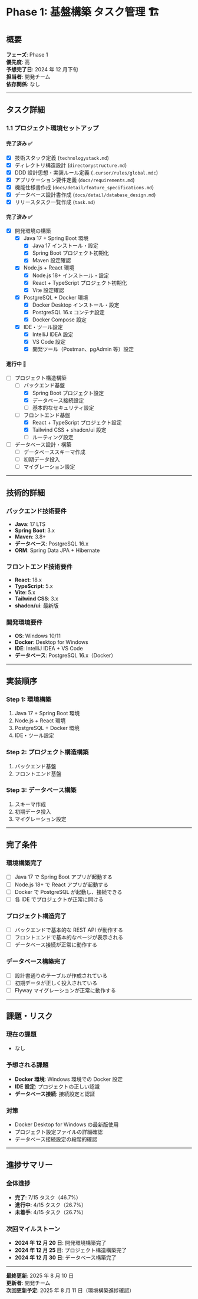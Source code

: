 # Phase 1: 基盤構築 タスク管理 🏗️

## 概要

**フェーズ**: Phase 1  
**優先度**: 高  
**予想完了日**: 2024 年 12 月下旬  
**担当者**: 開発チーム  
**依存関係**: なし

---

## タスク詳細

### 1.1 プロジェクト環境セットアップ

#### 完了済み ✅

- [x] 技術スタック定義 (`technologystack.md`)
- [x] ディレクトリ構造設計 (`directorystructure.md`)
- [x] DDD 設計思想・実装ルール定義 (`.cursor/rules/global.mdc`)
- [x] アプリケーション要件定義 (`docs/requirements.md`)
- [x] 機能仕様書作成 (`docs/detail/feature_specifications.md`)
- [x] データベース設計書作成 (`docs/detail/database_design.md`)
- [x] リリースタスク一覧作成 (`task.md`)

#### 完了済み ✅

- [x] 開発環境の構築
  - [x] Java 17 + Spring Boot 環境
    - [x] Java 17 インストール・設定
    - [x] Spring Boot プロジェクト初期化
    - [x] Maven 設定確認
  - [x] Node.js + React 環境
    - [x] Node.js 18+ インストール・設定
    - [x] React + TypeScript プロジェクト初期化
    - [x] Vite 設定確認
  - [x] PostgreSQL + Docker 環境
    - [x] Docker Desktop インストール・設定
    - [x] PostgreSQL 16.x コンテナ設定
    - [x] Docker Compose 設定
  - [x] IDE・ツール設定
    - [x] IntelliJ IDEA 設定
    - [x] VS Code 設定
    - [x] 開発ツール（Postman、pgAdmin 等）設定

#### 進行中 🔄

- [ ] プロジェクト構造構築
  - [ ] バックエンド基盤
    - [x] Spring Boot プロジェクト設定
    - [x] データベース接続設定
    - [ ] 基本的なセキュリティ設定
  - [ ] フロントエンド基盤
    - [x] React + TypeScript プロジェクト設定
    - [x] Tailwind CSS + shadcn/ui 設定
    - [ ] ルーティング設定
- [ ] データベース設計・構築
  - [ ] データベーススキーマ作成
  - [ ] 初期データ投入
  - [ ] マイグレーション設定

---

## 技術的詳細

### バックエンド技術要件

- **Java**: 17 LTS
- **Spring Boot**: 3.x
- **Maven**: 3.8+
- **データベース**: PostgreSQL 16.x
- **ORM**: Spring Data JPA + Hibernate

### フロントエンド技術要件

- **React**: 18.x
- **TypeScript**: 5.x
- **Vite**: 5.x
- **Tailwind CSS**: 3.x
- **shadcn/ui**: 最新版

### 開発環境要件

- **OS**: Windows 10/11
- **Docker**: Desktop for Windows
- **IDE**: IntelliJ IDEA + VS Code
- **データベース**: PostgreSQL 16.x（Docker）

---

## 実装順序

### Step 1: 環境構築

1. Java 17 + Spring Boot 環境
2. Node.js + React 環境
3. PostgreSQL + Docker 環境
4. IDE・ツール設定

### Step 2: プロジェクト構造構築

1. バックエンド基盤
2. フロントエンド基盤

### Step 3: データベース構築

1. スキーマ作成
2. 初期データ投入
3. マイグレーション設定

---

## 完了条件

### 環境構築完了

- [ ] Java 17 で Spring Boot アプリが起動する
- [ ] Node.js 18+ で React アプリが起動する
- [ ] Docker で PostgreSQL が起動し、接続できる
- [ ] 各 IDE でプロジェクトが正常に開ける

### プロジェクト構造完了

- [ ] バックエンドで基本的な REST API が動作する
- [ ] フロントエンドで基本的なページが表示される
- [ ] データベース接続が正常に動作する

### データベース構築完了

- [ ] 設計書通りのテーブルが作成されている
- [ ] 初期データが正しく投入されている
- [ ] Flyway マイグレーションが正常に動作する

---

## 課題・リスク

### 現在の課題

- なし

### 予想される課題

- **Docker 環境**: Windows 環境での Docker 設定
- **IDE 設定**: プロジェクトの正しい認識
- **データベース接続**: 接続設定と認証

### 対策

- Docker Desktop for Windows の最新版使用
- プロジェクト設定ファイルの詳細確認
- データベース接続設定の段階的確認

---

## 進捗サマリー

### 全体進捗

- **完了**: 7/15 タスク（46.7%）
- **進行中**: 4/15 タスク（26.7%）
- **未着手**: 4/15 タスク（26.7%）

### 次回マイルストーン

- **2024 年 12 月 20 日**: 開発環境構築完了
- **2024 年 12 月 25 日**: プロジェクト構造構築完了
- **2024 年 12 月 30 日**: データベース構築完了

---

**最終更新**: 2025 年 8 月 10 日  
**更新者**: 開発チーム  
**次回更新予定**: 2025 年 8 月 11 日（環境構築進捗確認）
